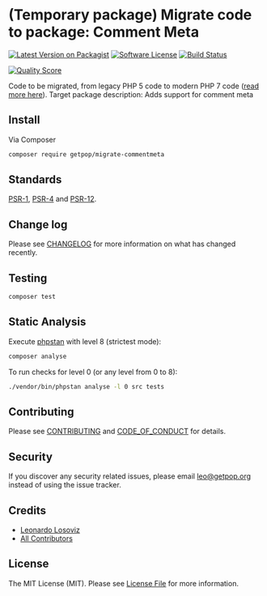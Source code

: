 # (Temporary package) Migrate code to package: Comment Meta

[![Latest Version on Packagist][ico-version]][link-packagist]
[![Software License][ico-license]](LICENSE.md)
[![Build Status][ico-travis]][link-travis]
<!--
[![Coverage Status][ico-scrutinizer]][link-scrutinizer]
-->
[![Quality Score][ico-code-quality]][link-code-quality]
<!--
[![Total Downloads][ico-downloads]][link-downloads]
-->

Code to be migrated, from legacy PHP 5 code to modern PHP 7 code ([read more here](https://github.com/leoloso/PoP#codebase-migration)). Target package description:  Adds support for comment meta

## Install

Via Composer

``` bash
composer require getpop/migrate-commentmeta
```

<!--
## Usage

``` php
```
-->

## Standards

[PSR-1](https://www.php-fig.org/psr/psr-1), [PSR-4](https://www.php-fig.org/psr/psr-4) and [PSR-12](https://www.php-fig.org/psr/psr-12).

## Change log

Please see [CHANGELOG](CHANGELOG.md) for more information on what has changed recently.

## Testing

``` bash
composer test
```

## Static Analysis

Execute [phpstan](https://github.com/phpstan/phpstan) with level 8 (strictest mode):

``` bash
composer analyse
```

To run checks for level 0 (or any level from 0 to 8):

``` bash
./vendor/bin/phpstan analyse -l 0 src tests
```

## Contributing

Please see [CONTRIBUTING](CONTRIBUTING.md) and [CODE_OF_CONDUCT](CODE_OF_CONDUCT.md) for details.

## Security

If you discover any security related issues, please email leo@getpop.org instead of using the issue tracker.

## Credits

- [Leonardo Losoviz][link-author]
- [All Contributors][link-contributors]

## License

The MIT License (MIT). Please see [License File](LICENSE.md) for more information.

[ico-version]: https://img.shields.io/packagist/v/getpop/commentmeta.svg?style=flat-square
[ico-license]: https://img.shields.io/badge/license-MIT-brightgreen.svg?style=flat-square
[ico-travis]: https://img.shields.io/travis/getpop/commentmeta/master.svg?style=flat-square
[ico-scrutinizer]: https://img.shields.io/scrutinizer/coverage/g/getpop/commentmeta.svg?style=flat-square
[ico-code-quality]: https://img.shields.io/scrutinizer/g/getpop/commentmeta.svg?style=flat-square
[ico-downloads]: https://img.shields.io/packagist/dt/getpop/commentmeta.svg?style=flat-square

[link-packagist]: https://packagist.org/packages/getpop/commentmeta
[link-travis]: https://travis-ci.org/getpop/commentmeta
[link-scrutinizer]: https://scrutinizer-ci.com/g/getpop/commentmeta/code-structure
[link-code-quality]: https://scrutinizer-ci.com/g/getpop/commentmeta
[link-downloads]: https://packagist.org/packages/getpop/commentmeta
[link-author]: https://github.com/leoloso
[link-contributors]: ../../contributors
